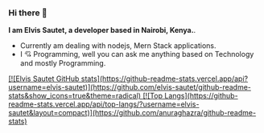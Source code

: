 ### Hi there 👋

**I am Elvis Sautet, a developer based in Nairobi, Kenya.**.
- Currently am dealing with nodejs, Mern Stack applications.
- I 💘 Programming, well you can ask me anything based on Technology and mostly Programming.



<a href="https://github.com/elvis-sautet/github-readme-stats">
[![Elvis Sautet GitHub stats](https://github-readme-stats.vercel.app/api?username=elvis-sautet)](https://github.com/elvis-sautet/github-readme-stats&show_icons=true&theme=radical)
</a>
<a href="https://github.com/anuraghazra/convoychat">
[![Top Langs](https://github-readme-stats.vercel.app/api/top-langs/?username=elvis-sautet&layout=compact)](https://github.com/anuraghazra/github-readme-stats)
</a>

